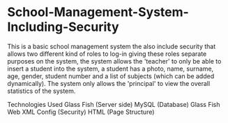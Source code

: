 # School-Management-System-Including-Security


This is a basic school management system the also include security that allows two different kind of roles to log-in giving these roles separate purposes on the system, the system allows the 
'teacher' to only be able to insert a student into the system, a student has a photo, name, surname, age, gender,  student number and a list of subjects (which can be added dynamically). The system only allows the 'principal' to view the overall statistics of the system.

Technologies Used
Glass Fish (Server side)
MySQL (Database)
Glass Fish Web XML Config (Security)
HTML (Page Structure)
